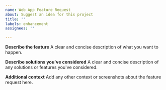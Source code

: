 ```yaml
---
name: Web App Feature Request
about: Suggest an idea for this project
title: ''
labels: enhancement
assignees: ''

---
```


**Describe the feature**
A clear and concise description of what you want to happen.

**Describe solutions you've considered**
A clear and concise description of any solutions or features you've considered.

**Additional context**
Add any other context or screenshots about the feature request here.
